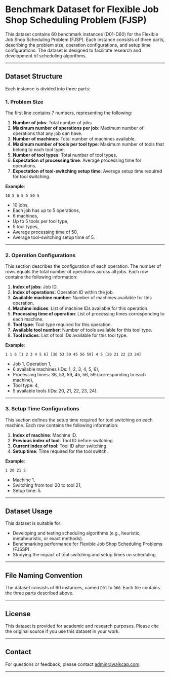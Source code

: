 # Benchmark Dataset for Flexible Job Shop Scheduling Problem (FJSP)

This dataset contains 60 benchmark instances (D01-D60) for the Flexible Job Shop Scheduling Problem (FJSP). Each instance consists of three parts, describing the problem size, operation configurations, and setup time configurations. The dataset is designed to facilitate research and development of scheduling algorithms.

---

## **Dataset Structure**

Each instance is divided into three parts:

### **1. Problem Size**
The first line contains 7 numbers, representing the following:
1. **Number of jobs**: Total number of jobs.
2. **Maximum number of operations per job**: Maximum number of operations that any job can have.
3. **Number of machines**: Total number of machines available.
4. **Maximum number of tools per tool type**: Maximum number of tools that belong to each tool type.
5. **Number of tool types**: Total number of tool types.
6. **Expectation of processing time**: Average processing time for operations.
7. **Expectation of tool-switching setup time**: Average setup time required for tool switching.

**Example**:
```
10 5 6 5 5 50 5
```
- 10 jobs,
- Each job has up to 5 operations,
- 6 machines,
- Up to 5 tools per tool type,
- 5 tool types,
- Average processing time of 50,
- Average tool-switching setup time of 5.

---

### **2. Operation Configurations**
This section describes the configuration of each operation. The number of rows equals the total number of operations across all jobs. Each row contains the following information:
1. **Index of jobs**: Job ID.
2. **Index of operations**: Operation ID within the job.
3. **Available machine number**: Number of machines available for this operation.
4. **Machine indices**: List of machine IDs available for this operation.
5. **Processing time of operation**: List of processing times corresponding to each machine.
6. **Tool type**: Tool type required for this operation.
7. **Available tool number**: Number of tools available for this tool type.
8. **Tool indices**: List of tool IDs available for this tool type.

**Example**:
```
1 1 6 [1 2 3 4 5 6] [36 53 59 45 56 59] 4 5 [20 21 22 23 24]
```
- Job 1, Operation 1,
- 6 available machines (IDs: 1, 2, 3, 4, 5, 6),
- Processing times: 36, 53, 59, 45, 56, 59 (corresponding to each machine),
- Tool type: 4,
- 5 available tools (IDs: 20, 21, 22, 23, 24).

---

### **3. Setup Time Configurations**
This section defines the setup time required for tool switching on each machine. Each row contains the following information:
1. **Index of machine**: Machine ID.
2. **Previous index of tool**: Tool ID before switching.
3. **Current index of tool**: Tool ID after switching.
4. **Setup time**: Time required for the tool switch.

**Example**:
```
1 20 21 5
```
- Machine 1,
- Switching from tool 20 to tool 21,
- Setup time: 5.

---

## **Dataset Usage**
This dataset is suitable for:
- Developing and testing scheduling algorithms (e.g., heuristic, metaheuristic, or exact methods).
- Benchmarking performance for Flexible Job Shop Scheduling Problems (FJSSP).
- Studying the impact of tool switching and setup times on scheduling.

---

## **File Naming Convention**
The dataset consists of 60 instances, named `D01` to `D60`. Each file contains the three parts described above.

---

## **License**
This dataset is provided for academic and research purposes. Please cite the original source if you use this dataset in your work.

---

## **Contact**
For questions or feedback, please contact admin@walkcap.com.

---
